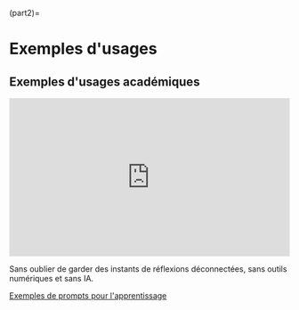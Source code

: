 (part2)=
# Exemples d'usages

## Exemples d'usages académiques

<div style="width: 100%;">
    <div style="position: relative; padding-bottom: 56.25%; padding-top: 0; height: 0;"><iframe title="Présentation des formes basiques" frameborder="0" width="1200" height="675" style="position: absolute; top: 0; left: 0; width: 100%; height: 100%;" src="https://view.genially.com/67599ef3e426b490b4533223" type="text/html" allowscriptaccess="always" allowfullscreen="true" scrolling="yes" allownetworking="all"></iframe> </div>
</div>

Sans oublier de garder des instants de réflexions déconnectées, sans outils numériques et sans IA.

<a href="https://splc.be/prompts-pour-leducation-ameliorer-la-productivite-et-lapprentissage-grace-a-lia/">Exemples de prompts pour l'apprentissage</a>
